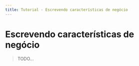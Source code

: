 ```yaml
---
title: Tutorial - Escrevendo características de negócio
---
```


Escrevendo características de negócio
=====================================

> TODO...

